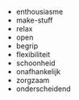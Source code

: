 
   * enthousiasme
   * make-stuff
   * relax
   * open
   * begrip
   * flexibiliteit
   * schoonheid
   * onafhankelijk
   * zorgzaam
   * onderscheidend